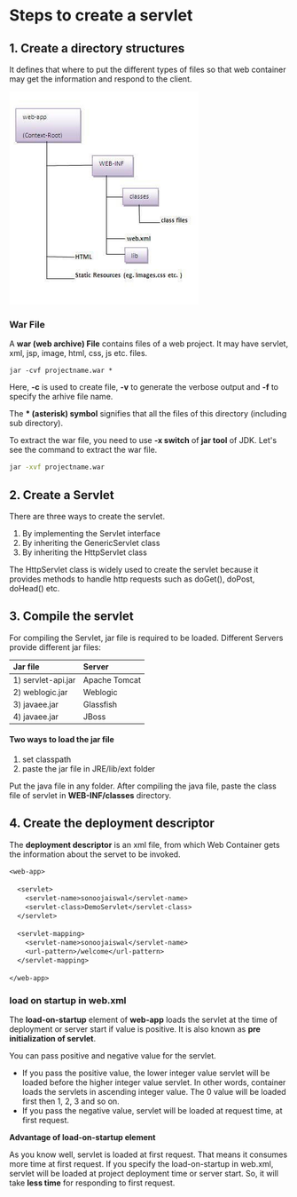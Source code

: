 # Steps to create a servlet

## 1. Create a directory structures

It defines that where to put the different types of files so that web container may get the information and respond to the client.

![](../.gitbook/assets/image%20%288%29.png)

### War File

 A **war \(web archive\) File** contains files of a web project. It may have servlet, xml, jsp, image, html, css, js etc. files. 

```markup
jar -cvf projectname.war *  
```

Here, **-c** is used to create file, **-v** to generate the verbose output and **-f** to specify the arhive file name.

The **\* \(asterisk\) symbol** signifies that all the files of this directory \(including sub directory\).

 To extract the war file, you need to use **-x switch** of **jar tool** of JDK. Let's see the command to extract the war file.

```bash
jar -xvf projectname.war  
```

## 2. Create a Servlet

 There are three ways to create the servlet.

1. By implementing the Servlet interface
2. By inheriting the GenericServlet class
3. By inheriting the HttpServlet class

The HttpServlet class is widely used to create the servlet because it provides methods to handle http requests such as doGet\(\), doPost, doHead\(\) etc.

## 3. Compile the servlet

For compiling the Servlet, jar file is required to be loaded. Different Servers provide different jar files:

| Jar file | Server |
| :--- | :--- |
| 1\) servlet-api.jar | Apache Tomcat |
| 2\) weblogic.jar | Weblogic |
| 3\) javaee.jar | Glassfish |
| 4\) javaee.jar | JBoss |

#### Two ways to load the jar file

1. set classpath
2. paste the jar file in JRE/lib/ext folder

Put the java file in any folder. After compiling the java file, paste the class file of servlet in **WEB-INF/classes** directory.

## 4. Create the deployment descriptor

 The **deployment descriptor** is an xml file, from which Web Container gets the information about the servet to be invoked.

```markup
<web-app>  
  
  <servlet>  
    <servlet-name>sonoojaiswal</servlet-name>  
    <servlet-class>DemoServlet</servlet-class>  
  </servlet>  
  
  <servlet-mapping>  
    <servlet-name>sonoojaiswal</servlet-name>  
    <url-pattern>/welcome</url-pattern>  
  </servlet-mapping>  
  
</web-app>  
```

### load on startup in web.xml

The **load-on-startup** element of **web-app** loads the servlet at the time of deployment or server start if value is positive. It is also known as **pre initialization of servlet**.

You can pass positive and negative value for the servlet. 

* If you pass the positive value, the lower integer value servlet will be loaded before the higher integer value servlet. In other words, container loads the servlets in ascending integer value. The 0 value will be loaded first then 1, 2, 3 and so on.
* If you pass the negative value, servlet will be loaded at request time, at first request.

**Advantage of load-on-startup element**

As you know well, servlet is loaded at first request. That means it consumes more time at first request. If you specify the load-on-startup in web.xml, servlet will be loaded at project deployment time or server start. So, it will take **less time** for responding to first request.

